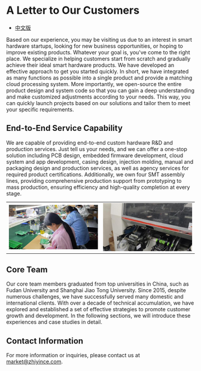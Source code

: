 # A Letter to Our Customers

* [中文版](./README_CN.md)

Based on our experience, you may be visiting us due to an interest in smart hardware startups, looking for new business opportunities, or hoping to improve existing products. Whatever your goal is, you've come to the right place. We specialize in helping customers start from scratch and gradually achieve their ideal smart hardware products. We have developed an effective approach to get you started quickly. In short, we have integrated as many functions as possible into a single product and provide a matching cloud processing system. More importantly, we open-source the entire product design and system code so that you can gain a deep understanding and make customized adjustments according to your needs. This way, you can quickly launch projects based on our solutions and tailor them to meet your specific requirements.

## End-to-End Service Capability

We are capable of providing end-to-end custom hardware R&D and production services. Just tell us your needs, and we can offer a one-stop solution including PCB design, embedded firmware development, cloud system and app development, casing design, injection molding, manual and packaging design and production services, as well as agency services for required product certifications. Additionally, we own four SMT assembly lines, providing comprehensive production support from prototyping to mass production, ensuring efficiency and high-quality completion at every stage.

<table>
  <tr>
    <td><img src="./images/a1.jpg" alt="Our Factory" width="400"/></td>
    <td><img src="./images/a2.jpg" alt="Our Production Line" width="400"/></td>
  </tr>
</table>

## Core Team

Our core team members graduated from top universities in China, such as Fudan University and Shanghai Jiao Tong University. Since 2015, despite numerous challenges, we have successfully served many domestic and international clients. With over a decade of technical accumulation, we have explored and established a set of effective strategies to promote customer growth and development. In the following sections, we will introduce these experiences and case studies in detail.

## Contact Information

For more information or inquiries, please contact us at market@zhiyince.com.